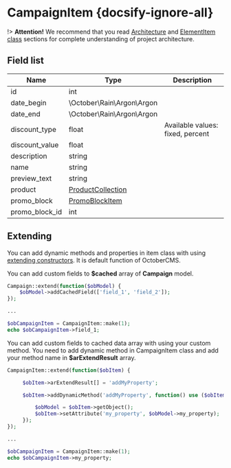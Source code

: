 # CampaignItem {docsify-ignore-all}
              
!> **Attention!**  We recommend that you read [Architecture](home.md#architecture) and [ElementItem class](item-class/item-class.md) sections for complete understanding of  project architecture.

## Field list

|  Name | Type | Description |
|-------|------|--------|
|id|int|
|date_begin|\October\Rain\Argon\Argon|
|date_end|\October\Rain\Argon\Argon|
|discount_type|float|Available values: fixed, percent|
|discount_value|float|
|description|string|
|name|string|
|preview_text|string|
|product|[ProductCollection](product/collection/collection.md)|
|promo_block|[PromoBlockItem](promo-block/item/item.md)|
|promo_block_id|int|

## Extending

You can add dynamic methods and properties in item class with using [extending constructors](http://octobercms.com/docs/services/behaviors#constructor-extension).
It is default function of OctoberCMS.

You can add custom fields to **$cached** array of **Campaign** model.
```php
Campaign::extend(function($obModel) {
    $obModel->addCachedField(['field_1', 'field_2']);
});

...

$obCampaignItem = CampaignItem::make(1);
echo $obCampaignItem->field_1;
```

You can add custom fields to cached data array with using your custom method.
You need to add dynamic method in CampaignItem class and add your method name in **$arExtendResult** array.
```php
CampaignItem::extend(function($obItem) {

     $obItem->arExtendResult[] = 'addMyProperty';

     $obItem->addDynamicMethod('addMyProperty', function() use ($obItem) {

         $obModel = $obItem->getObject();
         $obItem->setAttribute('my_property', $obModel->my_property);
     });
});

...

$obCampaignItem = CampaignItem::make(1);
echo $obCampaignItem->my_property;
```